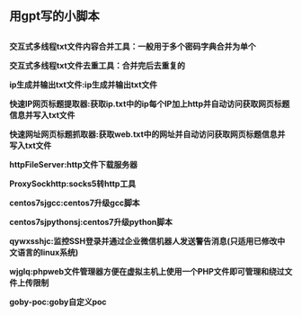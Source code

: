 <h2>用gpt写的小脚本<h2>
<h4>
<p>
  交互式多线程txt文件内容合并工具：一般用于多个密码字典合并为单个
<p>
<p>
  交互式多线程txt文件去重工具：合并完后去重复的
<p>
<p>
  ip生成并输出txt文件:ip生成并输出txt文件
<p>
<p>
  快速IP网页标题提取器:获取ip.txt中的ip每个IP加上http并自动访问获取网页标题信息并写入txt文件
</p>
<p>
  快速网址网页标题抓取器:获取web.txt中的网址并自动访问获取网页标题信息并写入txt文件
</p>
<p>
  httpFileServer:http文件下载服务器
</p>
<p>
  ProxySockhttp:socks5转http工具
</p>
<p>
  centos7sjgcc:centos7升级gcc脚本
</p>
<p>
  centos7sjpythonsj:centos7升级python脚本
</p>
<p>
  qywxsshjc:监控SSH登录并通过企业微信机器人发送警告消息(只适用已修改中文语言的linux系统)
</p>
<p>
  wjglq:phpweb文件管理器方便在虚拟主机上使用一个PHP文件即可管理和绕过文件上传限制
</p>
<p>
  goby-poc:goby自定义poc
</p>
<h4>
